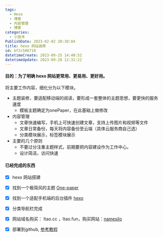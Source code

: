 ```yaml
---
tags:
  - Hexo
  - 博客
  - 内容管理
  - 博客
categories:
  - 小技术
PublishDate: 2023-02-02 20:30:04
title: hexo 网站装修
id: bf2c506718
datetimeCreate: 2023-09-25 14:40:52
datetimeUpdate: 2023-09-28 12:32:22
---
```

#### 目的：为了明确 hexo 网站更常用、更易用、更好用。	
将主要工作内容，细化分为以下模块。

- 主题装修，要适配移动端的阅读，要形成一套整体的主题思想，要更快的服务速度
  - 模板主题确定为onePaper，在此基础上做修改
- 内容管理
  - 文章快速编写，手机上可快速创建文章，支持上传图片和视频等文件
  - 文章日常备份，每天将内容备份至云端（具体云服务商自己选）
  - 分类模块展示，标签模块展示
- 主要的几个原则
  - 不要过分注重主题样式，前期要把内容建设作为工作中心。
  - 设计简洁，访问快速

#### 已经完成的东西

- [x] hexo 网站搭建
- [x] 找到一个极简风的主题 [One-paper](https://github.com/zheli-design/hexo-theme-one-paper)
- [x] 找到一个适配手机端的后台插件 [hexo](https://github.com/nihgwu/hexo-hey)
- [x] 分类导航栏完成
- [x] 网站域名购买： ltao.cc ，ltao.fun，购买网站：[namesilo](https://www.namesilo.com/login)
- [x] 部署到github, [参考教程]( https://blog.csdn.net/u013012420/article/details/125429962)

